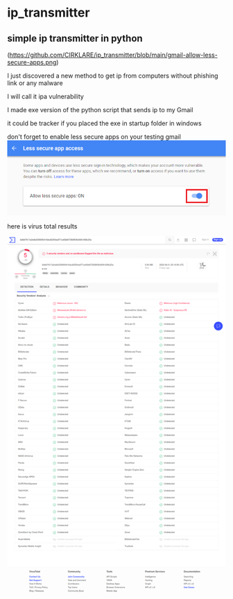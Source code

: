 # ip_transmitter
simple ip transmitter in python
--------------------------------
(https://github.com/CIRKLARE/ip_transmitter/blob/main/gmail-allow-less-secure-apps.png)

I just discovered a new method to get ip from computers
without phishing link or any malware

I will call it ipa vulnerability

I made exe version of the python script that sends ip to my Gmail

it could be tracker if you placed the exe in startup folder in windows

don't forget to enable less secure apps on your testing gmail
![Less-secure-apps](https://github.com/CIRKLARE/ip_transmitter/blob/main/gmail-allow-less-secure-apps.png)

here is virus total results

![Virus-total](https://github.com/CIRKLARE/ip_transmitter/blob/main/virus-total.png)

